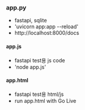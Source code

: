 ### app.py

- fastapi, sqlite
- 'uvicorn app:app --reload'
- http://localhost:8000/docs

#### app.js

- fastapi test용 js code
- 'node app.js'

#### app.html

- fastapi test용 html/js
- run app.html with Go Live
